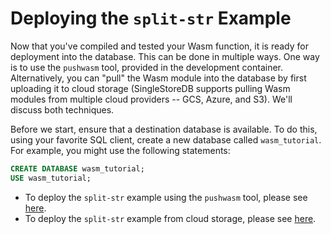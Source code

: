 <!-- GENERATED FILE; DO NOT CHANGE! -->

# Deploying the `split-str` Example
Now that you've compiled and tested your Wasm function, it is ready for deployment into the database.  This can be done in multiple ways.  One way is to use the `pushwasm` tool, provided in the development container.  Alternatively, you can "pull" the Wasm module into the database by first uploading it to cloud storage (SingleStoreDB supports pulling Wasm modules from multiple cloud providers -- GCS, Azure, and S3).  We'll discuss both techniques.

Before we start, ensure that a destination database is available.  To do this, using your favorite SQL client, create a new database called `wasm_tutorial`.  For example, you might use the following statements:

```sql
CREATE DATABASE wasm_tutorial;
USE wasm_tutorial;
```


- To deploy the `split-str` example using the `pushwasm` tool, please see [here](Tutorial-Deploy-Split-Push.md).
- To deploy the `split-str` example from cloud storage, please see [here](Tutorial-Deploy-Split-Cloud.md).

